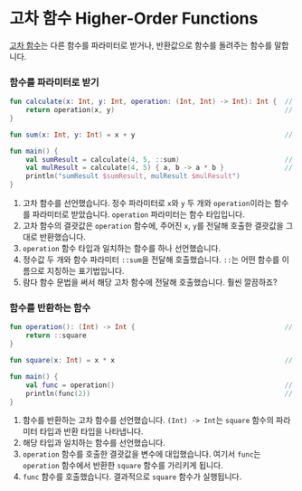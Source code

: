 # 고차 함수 Higher-Order Functions

[고차 함수](https://kotlinlang.org/docs/reference/lambdas.html)는 다른 함수를 파라미터로 받거나, 반환값으로 함수를 돌려주는 함수를 말합니다.

### 함수를 파라미터로 받기

```kotlin
fun calculate(x: Int, y: Int, operation: (Int, Int) -> Int): Int {  // 1
    return operation(x, y)                                          // 2
}

fun sum(x: Int, y: Int) = x + y                                     // 3

fun main() {
    val sumResult = calculate(4, 5, ::sum)                          // 4
    val mulResult = calculate(4, 5) { a, b -> a * b }               // 5
    println("sumResult $sumResult, mulResult $mulResult")
}
```

1. 고차 함수를 선언했습니다. 정수 파라미터로 `x`와 `y` 두 개와 `operation`이라는 함수를 파라미터로 받았습니다. `operation` 파라미터는 함수 타입입니다.
2. 고차 함수의 결괏값은 `operation` 함수에, 주어진 `x`, `y`를 전달해 호출한 결괏값을 그대로 반환했습니다.
3. `operation` 함수 타입과 일치하는 함수를 하나 선언했습니다.
4. 정수값 두 개와 함수 파라미터 `::sum`을 전달해 호출했습니다. `::`는 어떤 함수를 이름으로 지칭하는 표기법입니다.
5. 람다 함수 문법을 써서 해당 고차 함수에 전달해 호출했습니다. 훨씬 깔끔하죠?

### 함수를 반환하는 함수

```kotlin
fun operation(): (Int) -> Int {                                     // 1
    return ::square
}

fun square(x: Int) = x * x                                          // 2

fun main() {
    val func = operation()                                          // 3
    println(func(2))                                                // 4
}
```

1. 함수를 반환하는 고차 함수를 선언했습니다. `(Int) -> Int`는 `square` 함수의 파라미터 타입과 반환 타입을 나타냅니다.
2. 해당 타입과 일치하는 함수를 선언했습니다.
3. `operation` 함수를 호출한 결괏값을 변수에 대입했습니다. 여기서 `func`는 `operation` 함수에서 반환한 `square` 함수를 가리키게 됩니다.
4. `func` 함수를 호출했습니다. 결과적으로 `square` 함수가 실행됩니다.